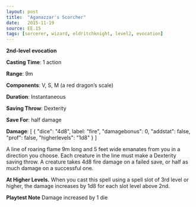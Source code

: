 ```yaml
---
layout: post
title:  "Aganazzar's Scorcher"
date:   2015-11-19
source: EE.15
tags: [sorcerer, wizard, eldritchknight, level2, evocation]
---
```


**2nd-level evocation**

**Casting Time**: 1 action

**Range**: 9m

**Components**: V, S, M (a red dragon’s scale)

**Duration**: Instantaneous

**Saving Throw**: Dexterity

**Save For**: half damage

**Damage**: [ { "dice": "4d8", label: "fire", "damagebonus": 0, "addstat": false, "prof": false, "higherlevels": "1d8" } ]

A line of roaring flame 9m long and 5 feet wide emanates from you in a direction you choose. Each creature in the line must make a Dexterity saving throw. A creature takes 4d8 fire damage on a failed save, or half as much damage on a successful one.

**At Higher Levels.** When you cast this spell using a spell slot of 3rd level or higher, the damage increases by 1d8 for each slot level above 2nd.

**Playtest Note** Damage increased by 1 die
